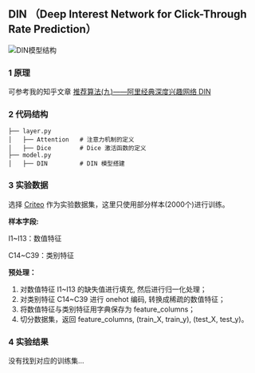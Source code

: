 ## DIN （Deep Interest Network for Click-Through Rate Prediction）

![DIN模型结构](https://github.com/jc-LeeHub/Recommend-System-tf2.0/blob/master/image/DIN_model.png)

### 1 原理

可参考我的知乎文章 [推荐算法(九)——阿里经典深度兴趣网络 DIN](https://zhuanlan.zhihu.com/p/429433768)

### 2 代码结构

```shell
├── layer.py  
│   ├── Attention   # 注意力机制的定义
│   ├── Dice        # Dice 激活函数的定义
├── model.py  
│   ├── DIN         # DIN 模型搭建
```

### 3 实验数据

选择 [Criteo](https://github.com/jc-LeeHub/Recommend-System-TF2.0/blob/master/Data/train.txt) 作为实验数据集，这里只使用部分样本(2000个)进行训练。

**样本字段:**

I1~I13：数值特征

C14~C39：类别特征

**预处理：**
1. 对数值特征 I1~I13 的缺失值进行填充, 然后进行归一化处理；
2. 对类别特征 C14~C39 进行 onehot 编码, 转换成稀疏的数值特征；
3. 将数值特征与类别特征用字典保存为 feature_columns；
3. 切分数据集，返回 feature_columns, (train_X, train_y), (test_X, test_y)。

### 4 实验结果

没有找到对应的训练集...
